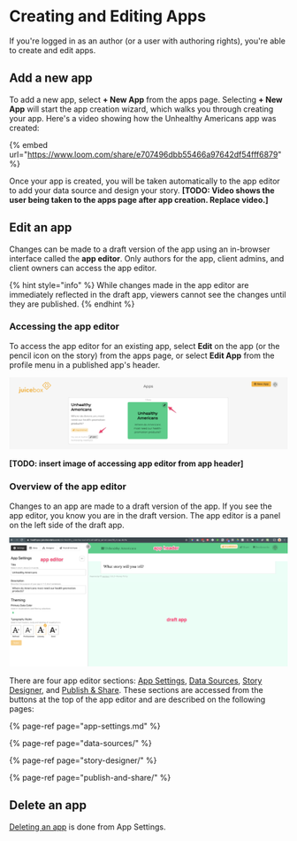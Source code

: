 # Creating and Editing Apps

If you're logged in as an author \(or a user with authoring rights\), you're able to create and edit apps.

## Add a new app

To add a new app,  select **+ New App** from the apps page. Selecting **+ New App** will start the app creation wizard, which walks you through creating your app. Here's a video showing how the Unhealthy Americans app was created:

{% embed url="https://www.loom.com/share/e707496dbb55466a97642df54fff6879" %}

Once your app is created, you will be taken automatically to the app editor to add your data source and design your story.  **\[TODO: Video shows the user being taken to the apps page after app creation. Replace video.\]**

## Edit an app

Changes can be made to a draft version of the app using an in-browser interface called the **app editor**. Only authors for the app, client admins, and client owners can access the app editor. 

{% hint style="info" %}
While changes made in the app editor are immediately reflected in the draft app, viewers cannot see the changes until they are published.
{% endhint %}

### Accessing the app editor

To access the app editor for an existing app, select **Edit** on the app \(or the pencil icon on the story\) from the apps page, or select **Edit App** from the profile menu in a published app's header. 

![Accessing the app editors from the apps page](../.gitbook/assets/image%20%2819%29.png)

**\[TODO: insert image of accessing app editor from app header\]**

### Overview of the app editor

Changes to an app are made to a draft version of the app. If you see the app editor, you know you are in the draft version. The app editor is a panel on the left side of the draft app. 

![](../.gitbook/assets/image%20%2822%29.png)

There are four app editor sections: [App Settings](app-settings.md), [Data Sources](data-sources/), [Story Designer](story-designer/), and [Publish & Share](publish-and-share/). These sections are accessed from the buttons at the top of the app editor and are described on the following pages:

{% page-ref page="app-settings.md" %}

{% page-ref page="data-sources/" %}

{% page-ref page="story-designer/" %}

{% page-ref page="publish-and-share/" %}

## Delete an app

[Deleting an app](app-settings.md#deleting-an-app) is done from App Settings. 



